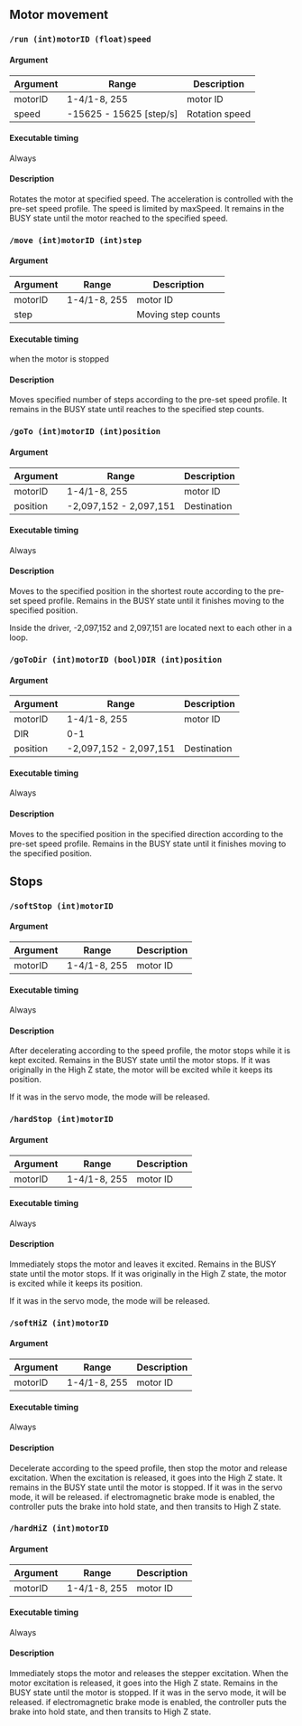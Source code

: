  ## Motor movement
### `/run (int)motorID (float)speed`
#### Argument
|Argument|Range|Description|
|---|---|---|
|motorID|1-4/1-8, 255|motor ID|
|speed|-15625 - 15625 [step/s]|Rotation speed|

#### Executable timing
Always

#### Description
Rotates the motor at specified speed. The acceleration is controlled with the pre-set speed profile. The speed is limited by maxSpeed. It remains in the BUSY state until the motor reached to the specified speed.

### `/move (int)motorID (int)step`
#### Argument
|Argument|Range|Description|
|---|---|---|
|motorID|1-4/1-8, 255|motor ID|
|step||Moving step counts|

#### Executable timing
when the motor is stopped

#### Description
Moves specified number of steps according to the pre-set speed profile. It remains in the BUSY state until reaches to the specified step counts.

### `/goTo (int)motorID (int)position`
#### Argument
|Argument|Range|Description|
|---|---|---|
|motorID|1-4/1-8, 255|motor ID|
|position|-2,097,152 - 2,097,151|Destination|

#### Executable timing
Always

#### Description
Moves to the specified position in the shortest route according to the pre-set speed profile. Remains in the BUSY state until it finishes moving to the specified position.

Inside the driver, -2,097,152 and 2,097,151 are located next to each other in a loop.

### `/goToDir (int)motorID (bool)DIR (int)position`
#### Argument
|Argument|Range|Description|
|---|---|---|
|motorID|1-4/1-8, 255|motor ID|
|DIR|0-1||
|position|-2,097,152 - 2,097,151|Destination|

#### Executable timing
Always

#### Description
Moves to the specified position in the specified direction according to the pre-set speed profile. Remains in the BUSY state until it finishes moving to the specified position.

## Stops
### `/softStop (int)motorID`
#### Argument
|Argument|Range|Description|
|---|---|---|
|motorID|1-4/1-8, 255|motor ID|

#### Executable timing
Always

#### Description
After decelerating according to the speed profile, the motor stops while it is kept excited. Remains in the BUSY state until the motor stops. If it was originally in the High Z state, the motor will be excited while it keeps its position.

If it was in the servo mode, the mode will be released.

### `/hardStop (int)motorID`
#### Argument
|Argument|Range|Description|
|---|---|---|
|motorID|1-4/1-8, 255|motor ID|

#### Executable timing
Always

#### Description
Immediately stops the motor and leaves it excited. Remains in the BUSY state until the motor stops. If it was originally in the High Z state, the motor is excited while it keeps its position.

If it was in the servo mode, the mode will be released.

### `/softHiZ (int)motorID`
#### Argument
|Argument|Range|Description|
|---|---|---|
|motorID|1-4/1-8, 255|motor ID|

#### Executable timing
Always

#### Description
Decelerate according to the speed profile, then stop the motor and release excitation. When the excitation is released, it goes into the High Z state. It remains in the BUSY state until the motor is stopped.
If it was in the servo mode, it will be released.
if electromagnetic brake mode is enabled, the controller puts the brake into hold state, and then transits to High Z state.

### `/hardHiZ (int)motorID`
#### Argument
|Argument|Range|Description|
|---|---|---|
|motorID|1-4/1-8, 255|motor ID|

#### Executable timing
Always

#### Description
Immediately stops the motor and releases the stepper excitation. When the motor excitation is released, it goes into the High Z state. Remains in the BUSY state until the motor is stopped.
If it was in the servo mode, it will be released.
if electromagnetic brake mode is enabled, the controller puts the brake into hold state, and then transits to High Z state.